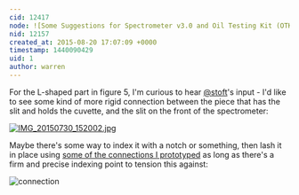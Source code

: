 ```yaml
---
cid: 12417
node: ![Some Suggestions for Spectrometer v3.0 and Oil Testing Kit (OTK) Attachment](../notes/ygzstc/08-19-2015/some-suggestions-for-spectrometer-v3-0-and-oil-testing-kit-otk-attachment)
nid: 12157
created_at: 2015-08-20 17:07:09 +0000
timestamp: 1440090429
uid: 1
author: warren
---
```


For the L-shaped part in figure 5, I'm curious to hear [@stoft](/profile/stoft)'s input - I'd like to see some kind of more rigid connection between the piece that has the slit and holds the cuvette, and the slit on the front of the spectrometer:

[![IMG_20150730_152002.jpg](https://i.publiclab.org/system/images/photos/000/011/218/medium/IMG_20150730_152002.jpg)](https://i.publiclab.org/system/images/photos/000/011/218/original/IMG_20150730_152002.jpg)


Maybe there's some way to index it with a notch or something, then lash it in place using [some of the connections I prototyped](/notes/warren/08-15-2015/prototyping-simple-paper-connections) as long as there's a firm and precise indexing point to tension this against:

![connection](https://i.publiclab.org/system/images/photos/000/011/135/medium/tmp_31148-IMG_20150815_124851_22027928852.jpg)